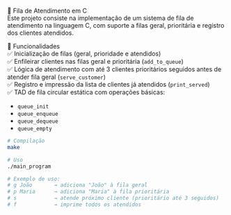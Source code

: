 🏦 Fila de Atendimento em C  
Este projeto consiste na implementação de um sistema de fila de atendimento na linguagem C, com suporte a filas geral, prioritária e registro dos clientes atendidos.

🧠 Funcionalidades  
✅ Inicialização de filas (geral, prioridade e atendidos)  
✅ Enfileirar clientes nas filas geral e prioritária (`add_to_queue`)  
✅ Lógica de atendimento com até 3 clientes prioritários seguidos antes de atender fila geral (`serve_customer`)  
✅ Registro e impressão da lista de clientes já atendidos (`print_served`)  
✅ TAD de fila circular estática com operações básicas:  
   - `queue_init`  
   - `queue_enqueue`  
   - `queue_dequeue`  
   - `queue_empty`  

```bash
# Compilação
make

# Uso
./main_program

# Exemplo de uso:
# g João       → adiciona "João" à fila geral
# p Maria      → adiciona "Maria" à fila prioritária
# s            → atende próximo cliente (prioritário até 3 seguidos)
# f            → imprime todos os atendidos
